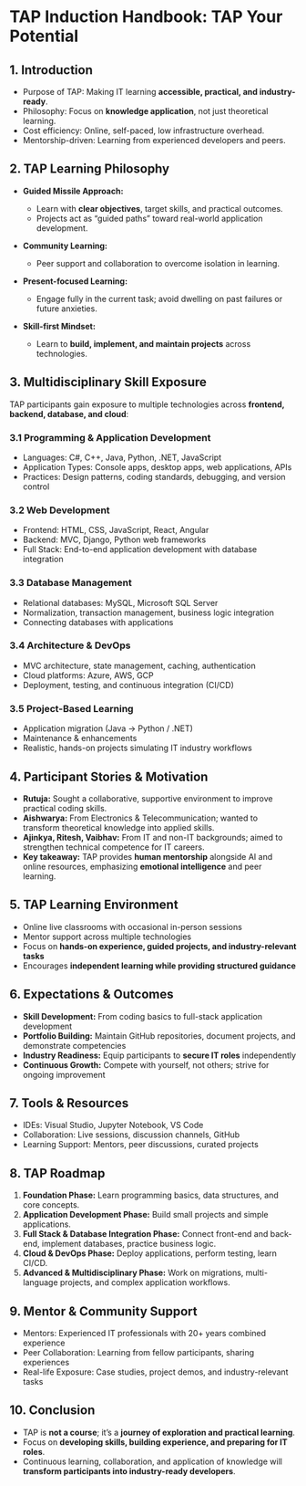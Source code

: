 # **TAP Induction Handbook: TAP Your Potential**

## **1. Introduction**

* Purpose of TAP: Making IT learning **accessible, practical, and industry-ready**.
* Philosophy: Focus on **knowledge application**, not just theoretical learning.
* Cost efficiency: Online, self-paced, low infrastructure overhead.
* Mentorship-driven: Learning from experienced developers and peers.


## **2. TAP Learning Philosophy**

* **Guided Missile Approach:**

  * Learn with **clear objectives**, target skills, and practical outcomes.
  * Projects act as “guided paths” toward real-world application development.
* **Community Learning:**

  * Peer support and collaboration to overcome isolation in learning.
* **Present-focused Learning:**

  * Engage fully in the current task; avoid dwelling on past failures or future anxieties.
* **Skill-first Mindset:**

  * Learn to **build, implement, and maintain projects** across technologies.


## **3. Multidisciplinary Skill Exposure**

TAP participants gain exposure to multiple technologies across **frontend, backend, database, and cloud**:

### **3.1 Programming & Application Development**

* Languages: C#, C++, Java, Python, .NET, JavaScript
* Application Types: Console apps, desktop apps, web applications, APIs
* Practices: Design patterns, coding standards, debugging, and version control

### **3.2 Web Development**

* Frontend: HTML, CSS, JavaScript, React, Angular
* Backend: MVC, Django, Python web frameworks
* Full Stack: End-to-end application development with database integration

### **3.3 Database Management**

* Relational databases: MySQL, Microsoft SQL Server
* Normalization, transaction management, business logic integration
* Connecting databases with applications

### **3.4 Architecture & DevOps**

* MVC architecture, state management, caching, authentication
* Cloud platforms: Azure, AWS, GCP
* Deployment, testing, and continuous integration (CI/CD)

### **3.5 Project-Based Learning**

* Application migration (Java → Python / .NET)
* Maintenance & enhancements
* Realistic, hands-on projects simulating IT industry workflows


## **4. Participant Stories & Motivation**

* **Rutuja:** Sought a collaborative, supportive environment to improve practical coding skills.
* **Aishwarya:** From Electronics & Telecommunication; wanted to transform theoretical knowledge into applied skills.
* **Ajinkya, Ritesh, Vaibhav:** From IT and non-IT backgrounds; aimed to strengthen technical competence for IT careers.
* **Key takeaway:** TAP provides **human mentorship** alongside AI and online resources, emphasizing **emotional intelligence** and peer learning.


## **5. TAP Learning Environment**

* Online live classrooms with occasional in-person sessions
* Mentor support across multiple technologies
* Focus on **hands-on experience, guided projects, and industry-relevant tasks**
* Encourages **independent learning while providing structured guidance**


## **6. Expectations & Outcomes**

* **Skill Development:** From coding basics to full-stack application development
* **Portfolio Building:** Maintain GitHub repositories, document projects, and demonstrate competencies
* **Industry Readiness:** Equip participants to **secure IT roles** independently
* **Continuous Growth:** Compete with yourself, not others; strive for ongoing improvement


## **7. Tools & Resources**

* IDEs: Visual Studio, Jupyter Notebook, VS Code
* Collaboration: Live sessions, discussion channels, GitHub
* Learning Support: Mentors, peer discussions, curated projects

## **8. TAP Roadmap**

1. **Foundation Phase:** Learn programming basics, data structures, and core concepts.
2. **Application Development Phase:** Build small projects and simple applications.
3. **Full Stack & Database Integration Phase:** Connect front-end and back-end, implement databases, practice business logic.
4. **Cloud & DevOps Phase:** Deploy applications, perform testing, learn CI/CD.
5. **Advanced & Multidisciplinary Phase:** Work on migrations, multi-language projects, and complex application workflows.


## **9. Mentor & Community Support**

* Mentors: Experienced IT professionals with 20+ years combined experience
* Peer Collaboration: Learning from fellow participants, sharing experiences
* Real-life Exposure: Case studies, project demos, and industry-relevant tasks


## **10. Conclusion**

* TAP is **not a course**; it’s a **journey of exploration and practical learning**.
* Focus on **developing skills, building experience, and preparing for IT roles**.
* Continuous learning, collaboration, and application of knowledge will **transform participants into industry-ready developers**.

 